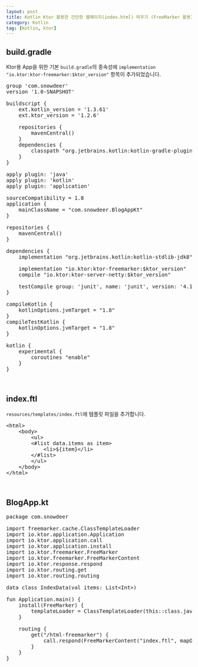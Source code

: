 ```yaml
---
layout: post
title: Kotlin Ktor 활용한 간단한 웹페이지(index.html) 띄우기 (FreeMarker 활용)
category: Kotlin
tag: [Kotlin, ktor]
---
```


## build.gradle

Ktor용 App을 위한 기본 `build.gradle`의 종속성에 `implementation "io.ktor:ktor-freemarker:$ktor_version"` 항목이
추가되었습니다.

<pre class="prettyprint">
group 'com.snowdeer'
version '1.0-SNAPSHOT'

buildscript {
    ext.kotlin_version = '1.3.61'
    ext.ktor_version = '1.2.6'

    repositories {
        mavenCentral()
    }
    dependencies {
        classpath "org.jetbrains.kotlin:kotlin-gradle-plugin:$kotlin_version"
    }
}

apply plugin: 'java'
apply plugin: 'kotlin'
apply plugin: 'application'

sourceCompatibility = 1.8
application {
    mainClassName = "com.snowdeer.BlogAppKt"
}

repositories {
    mavenCentral()
}

dependencies {
    implementation "org.jetbrains.kotlin:kotlin-stdlib-jdk8"

    implementation "io.ktor:ktor-freemarker:$ktor_version"
    compile "io.ktor:ktor-server-netty:$ktor_version"

    testCompile group: 'junit', name: 'junit', version: '4.12'
}

compileKotlin {
    kotlinOptions.jvmTarget = "1.8"
}
compileTestKotlin {
    kotlinOptions.jvmTarget = "1.8"
}

kotlin {
    experimental {
        coroutines "enable"
    }
}
</pre>

<br>

## index.ftl

`resources/templates/index.ftl`에 템플릿 파일을 추가합니다.

<pre class="prettyprint">
&lt;html&gt;
	&lt;body&gt;
		&lt;ul&gt;
		&lt;#list data.items as item&gt;
			&lt;li&gt;${item}&lt;/li&gt;
		&lt;/#list&gt;
		&lt;/ul&gt;
	&lt;/body&gt;
&lt;/html&gt;
</pre>

<br>

## BlogApp.kt

<pre class="prettyprint">
package com.snowdeer

import freemarker.cache.ClassTemplateLoader
import io.ktor.application.Application
import io.ktor.application.call
import io.ktor.application.install
import io.ktor.freemarker.FreeMarker
import io.ktor.freemarker.FreeMarkerContent
import io.ktor.response.respond
import io.ktor.routing.get
import io.ktor.routing.routing

data class IndexData(val items: List&lt;Int&gt;)

fun Application.main() {
    install(FreeMarker) {
        templateLoader = ClassTemplateLoader(this::class.java.classLoader, "templates")
    }

    routing {
        get("/html-freemarker") {
            call.respond(FreeMarkerContent("index.ftl", mapOf("data" to IndexData(listOf(1, 2, 3))), ""))
        }
    }
}
</pre>